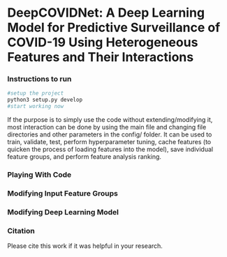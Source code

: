 # DeepCOVIDNet: A Deep Learning Model for Predictive Surveillance of COVID-19 Using Heterogeneous Features and Their Interactions

### Instructions to run

```bash
#setup the project
python3 setup.py develop
#start working now
```
If the purpose is to simply use the code without extending/modifying it, most interaction can be done by using the main file and changing file directories and other parameters in the config/ folder. It can be used to train, validate, test, perform hyperparameter tuning, cache features (to quicken the process of loading features into the model), save individual feature groups, and perform feature analysis ranking.

### Playing With Code

### Modifying Input Feature Groups

### Modifying Deep Learning Model

### Citation

Please cite this work if it was helpful in your research.
